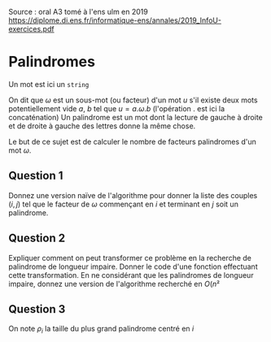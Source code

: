 
Source : oral A3 tomé à l'ens ulm en 2019 https://diplome.di.ens.fr/informatique-ens/annales/2019_InfoU-exercices.pdf

# Palindromes
Un mot est ici un `string`

On dit que $\omega$ est un sous-mot (ou facteur) d'un mot $u$ s'il existe deux mots potentiellement vide $a$, $b$ tel que $u=a.\omega.b$ (l'opération $.$ est ici la concaténation)
Un palindrome est un mot dont la lecture de gauche à droite et de droite à gauche des lettres donne la même chose.

Le but de ce sujet est de calculer le nombre de facteurs palindromes d'un mot $\omega$.
## Question 1

Donnez une version naïve de l'algorithme pour donner la liste des couples $(i,j)$ tel que le facteur de $\omega$ commençant en $i$ et terminant en $j$ soit un palindrome. 

## Question 2
Expliquer comment on peut transformer ce problème en la recherche de palindrome de longueur impaire. Donner le code d'une fonction effectuant cette transformation.
En ne considérant que les palindromes de longueur impaire, donnez une version de l'algorithme recherché en $O(n²$

## Question 3
On note $\rho_i$ la taille du plus grand palindrome centré en $i$
<!--stackedit_data:
eyJoaXN0b3J5IjpbLTE2Mjk2MjYyMzYsMTA4MjQxMTUwNl19
-->